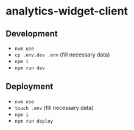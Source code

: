 # analytics-widget-client

## Development

* `nvm use`
* `cp .env.dev .env` (fill necessary data)
* `npm i`
* `npm run dev`

## Deployment

* `nvm use`
* `touch .env` (fill necessary data)
* `npm i`
* `npm run deploy`
